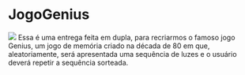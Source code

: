 # JogoGenius

<a href="https://jogo-genius-liart.vercel.app/" target="_blank"><img src="https://img.shields.io/badge/website-ff0077?style=for-the-badge&logo=About.me&logoColor=white" target="_blank"></a> 
Essa é uma entrega feita em dupla, para recriarmos o famoso jogo Genius, um jogo de memória criado na década de 80 em que, aleatoriamente, será apresentada uma sequência de luzes e o usuário deverá repetir a sequência sorteada.
